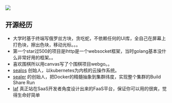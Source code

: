 ![](https://user-images.githubusercontent.com/8912557/170528225-d791c21c-5217-4613-a157-b2887644eba4.png)

## 开源经历

* 大学时基于终端写俄罗丝方块，贪吃蛇，不依赖任何的UI库，全自己在屏幕上打色块，擦出色块，移动光标。。。
* 第一个star过500的项目是lhttp是一个websocket框架，当时golang基本没什么非常好用的框架。。
* 喜欢围棋所以用canvas写了个围棋项目webgo。。
* [sealos](https://github.com/labring/sealos) 创始人，以kubernetes为内核的云操作系统。
* [sealer](https://github.com/sealerio/sealer) 的创始人，把Docker的精髓抽象到集群纬度，实现整个集群的Build Share Run
* [laf](https://github.com/labring/laf) 真正站在SaaS开发者角度设计出来的FaaS平台，保证你可以用的很爽，觉得生命好简单
